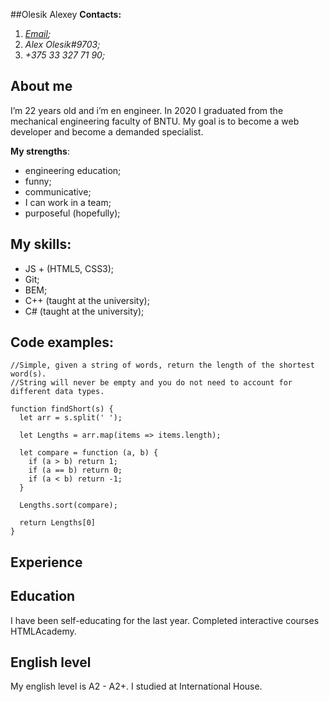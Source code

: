 ##Olesik Alexey
__Contacts:__ 
1. _[Email](olesikwork@gmail.com);_
1. _Alex Olesik#9703;_ 
1. _+375 33 327 71 90;_

## About me
I’m 22 years old and i’m en engineer. In 2020 I graduated from the mechanical engineering faculty of BNTU. My goal is to become a web developer and become a demanded specialist.

__My strengths__:
* engineering education;
* funny; 
* communicative;
* I can work in a team; 
* purposeful (hopefully);

## My skills: 
* JS + (HTML5, CSS3); 
* Git; 
* BEM; 
* C++ (taught at the university); 
* C# (taught at the university);

## Code examples:
```
//Simple, given a string of words, return the length of the shortest word(s).
//String will never be empty and you do not need to account for different data types.

function findShort(s) {
  let arr = s.split(' ');

  let Lengths = arr.map(items => items.length);

  let compare = function (a, b) {
    if (a > b) return 1;
    if (a == b) return 0;
    if (a < b) return -1;
  }

  Lengths.sort(compare);

  return Lengths[0]
}
```
## Experience

## Education 
I have been self-educating for the last year. Completed interactive courses HTMLAcademy.

## English level 
My english level is A2 - A2+. I studied at International House.
